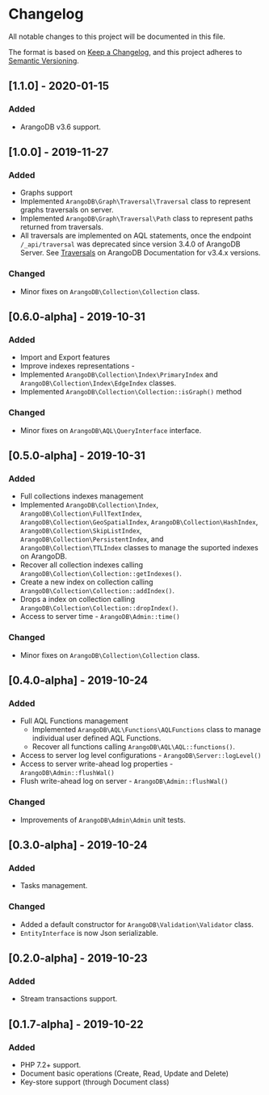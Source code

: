 # Changelog
All notable changes to this project will be documented in this file.

The format is based on [Keep a Changelog](https://keepachangelog.com/en/1.0.0/),
and this project adheres to [Semantic Versioning](https://semver.org/spec/v2.0.0.html).

## [1.1.0] - 2020-01-15
### Added
- ArangoDB v3.6 support.

## [1.0.0] - 2019-11-27
### Added
- Graphs support 
- Implemented  ``ArangoDB\Graph\Traversal\Traversal`` class to represent graphs traversals on server.
- Implemented  ``ArangoDB\Graph\Traversal\Path`` class to represent paths returned from traversals.
- All traversals are implemented on AQL statements, once the endpoint `/_api/traversal` was deprecated since version 3.4.0 of ArangoDB Server. See [Traversals](https://www.arangodb.com/docs/3.4/http/traversal.html) on ArangoDB Documentation for v3.4.x versions.

### Changed
- Minor fixes on `ArangoDB\Collection\Collection` class.

## [0.6.0-alpha] - 2019-10-31
### Added
- Import and Export features 
- Improve indexes representations - 
- Implemented ``ArangoDB\Collection\Index\PrimaryIndex`` and ``ArangoDB\Collection\Index\EdgeIndex`` classes. 
- Implemented ``ArangoDB\Collection\Collection::isGraph()``  method

### Changed
- Minor fixes on ``ArangoDB\AQL\QueryInterface`` interface.

## [0.5.0-alpha] - 2019-10-31

### Added
- Full collections indexes management 
- Implemented  ``ArangoDB\Collection\Index``, ``ArangoDB\Collection\FullTextIndex``, ``ArangoDB\Collection\GeoSpatialIndex``, ``ArangoDB\Collection\HashIndex``, ``ArangoDB\Collection\SkipListIndex``, ``ArangoDB\Collection\PersistentIndex``, and ``ArangoDB\Collection\TTLIndex`` classes to manage the suported indexes on ArangoDB.
- Recover all collection indexes calling ``ArangoDB\Collection\Collection::getIndexes()``.
- Create a new index on collection calling ``ArangoDB\Collection\Collection::addIndex()``.
- Drops a index on collection calling ``ArangoDB\Collection\Collection::dropIndex()``.
- Access to server time - ``ArangoDB\Admin::time()`` 

### Changed
- Minor fixes on ``ArangoDB\Collection\Collection`` class.

## [0.4.0-alpha] - 2019-10-24

### Added
 - Full AQL Functions management 
   - Implemented  ``ArangoDB\AQL\Functions\AQLFunctions`` class to manage individual user defined AQL Functions.
   - Recover all functions calling ``ArangoDB\AQL\AQL::functions()``.
 - Access to server log level configurations - ``ArangoDB\Server::logLevel()`` 
 - Access to server write-ahead log properties - ``ArangoDB\Admin::flushWal()`` 
 - Flush write-ahead log on server - ``ArangoDB\Admin::flushWal()`` 


### Changed
 - Improvements of ``ArangoDB\Admin\Admin`` unit tests.

## [0.3.0-alpha] - 2019-10-24

### Added
- Tasks management.

### Changed
 - Added a default constructor for ``ArangoDB\Validation\Validator`` class.
 - `EntityInterface` is now Json serializable.

## [0.2.0-alpha] - 2019-10-23

### Added
- Stream transactions support.

## [0.1.7-alpha] - 2019-10-22

### Added
- PHP 7.2+ support.
- Document basic operations (Create, Read, Update and Delete)
- Key-store support (through Document class)